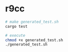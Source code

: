 # r9cc

```sh
# make generated_test.sh
cargo test

# execute
chmod +x generated_test.sh
./generated_test.sh
```